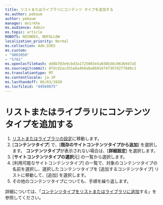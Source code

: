 ```yaml
---
title: リストまたはライブラリにコンテンツ タイプを追加する
ms.author: pebaum
author: pebaum
manager: mnirkhe
ms.audience: Admin
ms.topic: article
ROBOTS: NOINDEX, NOFOLLOW
localization_priority: Normal
ms.collection: Adm_O365
ms.custom:
- "9003050"
- "5791"
ms.openlocfilehash: dd8b783e9cbd3a1725803e5a038b38c0636947a5
ms.sourcegitcommit: 8fdcd2acd31e8a4b9a8a0b91674f397d2f7889c1
ms.translationtype: MT
ms.contentlocale: ja-JP
ms.lasthandoff: 06/03/2020
ms.locfileid: "44569875"
---
```

# <a name="add-a-content-type-to-a-list-or-library"></a>リストまたはライブラリにコンテンツ タイプを追加する

1. [リストまたはライブラリの設定](https://support.microsoft.com/en-us/office/edit-list-settings-in-sharepoint-online-4d35793b-246e-42a3-990c-563a83795b7f)に移動します。
2. [**コンテンツタイプ**] で、[**既存のサイトコンテンツタイプから追加**] を選択します。 **コンテンツタイプ**が表示されない場合は、[**詳細設定**] を選択します。
3. [**サイトコンテンツタイプの選択**元] の一覧から選択します。
4. [利用可能なサイトコンテンツタイプ] の一覧で、対象のコンテンツタイプの名前を選択し、選択したコンテンツタイプを [追加するコンテンツタイプ] リストに移動して、[追加] を選択します。
5. その他のコンテンツタイプについても、手順を繰り返します。

詳細については、「[コンテンツタイプをリストまたはライブラリに追加](https://support.microsoft.com/en-us/office/add-a-content-type-to-a-list-or-library-917366ae-f7a2-47ad-87a5-9689a1884e60)する」を参照してください。